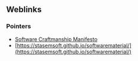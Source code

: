 ## Weblinks

### Pointers

+ [Software Craftmanship Manifesto](http://manifesto.softwarecraftsmanship.org/)
+ [https://stasemsoft.github.io/softwarematerial/](https://stasemsoft.github.io/softwarematerial/)
